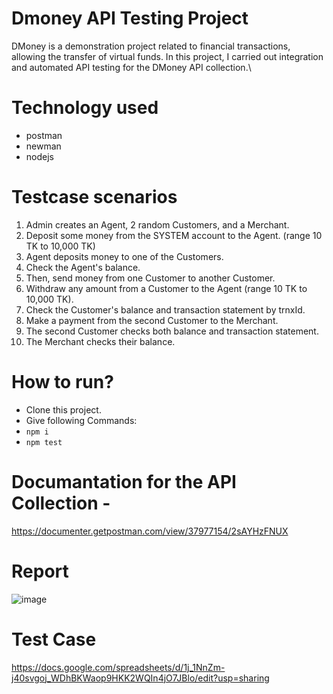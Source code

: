 # Dmoney API Testing Project
DMoney is a demonstration project related to financial transactions, allowing the transfer of virtual funds. 
In this project, I carried out integration and automated API testing for the DMoney API collection.\

# Technology used
- postman
- newman
- nodejs

# Testcase scenarios

1. Admin creates an Agent, 2 random Customers, and a Merchant.
2. Deposit some money from the SYSTEM account to the Agent. (range 10 TK to 10,000 TK)
3. Agent deposits money to one of the Customers.
4. Check the Agent's balance.
5. Then, send money from one Customer to another Customer.
6. Withdraw any amount from a Customer to the Agent (range 10 TK to 10,000 TK).
7. Check the Customer's balance and transaction statement by trnxId.
8. Make a payment from the second Customer to the Merchant.
9. The second Customer checks both balance and transaction statement.
10. The Merchant checks their balance.

# How to run?
- Clone this project.
- Give following Commands:
- ```npm i```
- ```npm test```

# Documantation for the API Collection -
https://documenter.getpostman.com/view/37977154/2sAYHzFNUX

# Report
![image](https://github.com/user-attachments/assets/654847ac-8fcd-412f-a089-295c91dc6943)

# Test Case
https://docs.google.com/spreadsheets/d/1j_1NnZm-j40svgoj_WDhBKWaop9HKK2WQIn4jO7JBlo/edit?usp=sharing


  
